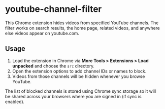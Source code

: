 # youtube-channel-filter

This Chrome extension hides videos from specified YouTube channels. The filter
works on search results, the home page, related videos, and anywhere else videos
appear on youtube.com.

## Usage

1. Load the extension in Chrome via **More Tools > Extensions > Load unpacked**
   and choose the `src` directory.
2. Open the extension options to add channel IDs or names to block.
3. Videos from those channels will be hidden whenever you browse YouTube.

The list of blocked channels is stored using Chrome sync storage so it will be
shared across your browsers where you are signed in (if sync is enabled).
